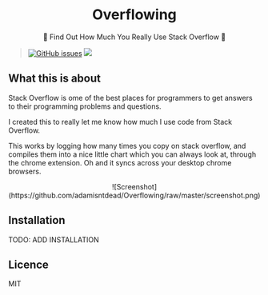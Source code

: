 <h1 align="center">Overflowing</h1>
<p align="center">
  📙 Find Out How Much You Really Use Stack Overflow 📙
</p>

> [![GitHub issues](https://img.shields.io/github/issues/adamisntdead/Overflowing.svg)](https://github.com/adamisntdead/Imagine/issues) 
![](https://img.shields.io/badge/Code%20Style-Standard-lightgrey.svg)

## What this is about

Stack Overflow is ome of the best places for programmers to get answers to their programming problems and questions.

I created this to really let me know how much I use code from Stack Overflow.

This works by logging how many times you copy on stack overflow, and compiles them into a nice little chart which you can always look at, through the chrome extension.
Oh and it syncs across your desktop chrome browsers.

<p align="center">
  ![Screenshot](https://github.com/adamisntdead/Overflowing/raw/master/screenshot.png)
</p>

## Installation

TODO: ADD INSTALLATION

## Licence

MIT

